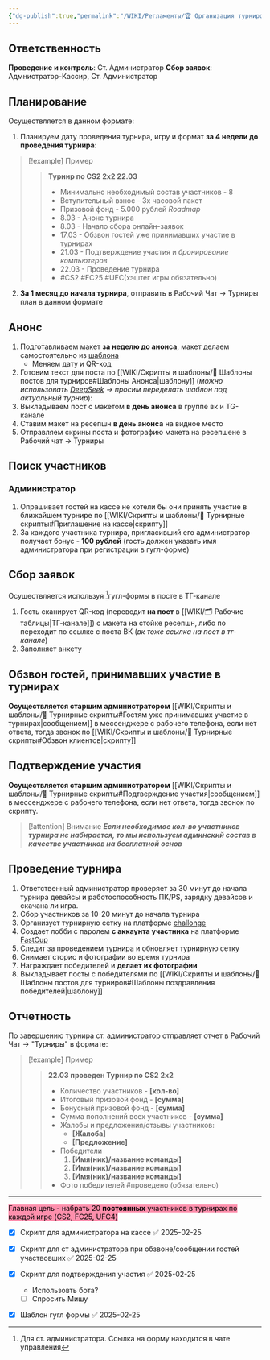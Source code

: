 ```yaml
---
{"dg-publish":true,"permalink":"/WIKI/Регламенты/🏆 Организация турниров/"}
---
```


## Ответственность
**Проведение и контроль**: Ст. Администратор
**Сбор заявок**: Адмнистратор-Кассир, Ст. Администратор
## Планирование
Осуществляется в данном формате:
1. Планируем дату проведения турнира, игру и формат **за 4 недели до проведения турнира**:

> [!example] Пример
> > **Турнир по CS2 2х2 22.03** 
> > - Минимально необходимый состав участников - 8
> > - Вступительный взнос - 3х часовой пакет 
> > - Призовой фонд - 5.000 рублей
> > 	*Roadmap*
> > - 8.03 - Анонс турнира 
> > - 8.03 - Начало сбора онлайн-заявок	
> > - 17.03 - Обзвон гостей уже принимавших участие в турнирах
> > - 21.03 - Подтверждение участия и *бронирование компьютеров*
> > - 22.03 - Проведение турнира
> > - #CS2 #FC25 #UFC(хэштег игры обязательно)


2. **За 1 месяц до начала турнира**, отправить в Рабочий Чат -> Турниры план в данном формате
## Анонс
1. Подготавливаем макет **за неделю до анонса**, макет делаем самостоятельно из [шаблона](https://disk.yandex.ru/d/o5Tx0n77PntVdA) 
	- Меняем дату и QR-код
2. Готовим текст для поста по [[WIKI/Скрипты и шаблоны/📝 Шаблоны постов для турниров#Шаблоны Анонса\|шаблону]] (*можно использовать [DeepSeek](https://chat.deepseek.com) -> просим переделать шаблон под актуальный турнир*):
3. Выкладываем пост с макетом **в день анонса** в группе вк и TG-канале
4. Ставим макет на ресепшн **в день анонса** на видное место
5. Отправляем скрины поста и фотографию макета на ресепшене в Рабочий чат -> Турниры
## Поиск участников
### Администратор
1. Опрашивает гостей на кассе не хотели бы они принять участие в ближайшем турнире по [[WIKI/Скрипты и шаблоны/📄 Турнирные скрипты#Приглашение на кассе\|скрипту]]
2. За каждого участника турнира, пригласивший его администратор получает бонус - **100 рублей** (гость должен указать имя администратора при регистрации в гугл-форме)
## Сбор заявок
Осуществляется используя [^1]гугл-формы в посте в ТГ-канале
1. Гость сканирует QR-код (переводит **на пост** в [[WIKI/🗂️ Рабочие таблицы\|ТГ-канале]]) с макета на стойке ресепшн, либо по переходит по ссылке с поста ВК (*вк тоже ссылка на пост в тг-канале*)
2. Заполняет анкету
## Обзвон гостей, принимавших участие в турнирах 
**Осуществляется старшим администратором** [[WIKI/Скрипты и шаблоны/📄 Турнирные скрипты#Гостям уже принимавших участие в турнирах\|сообщением]] в мессенджере с рабочего телефона, если нет ответа, тогда звонок по [[WIKI/Скрипты и шаблоны/📄 Турнирные скрипты#Обзвон клиентов\|скрипту]]
## Подтверждение участия 
**Осуществляется старшим администратором** [[WIKI/Скрипты и шаблоны/📄 Турнирные скрипты#Подтверждение участия\|сообщением]] в мессенджере с рабочего телефона, если нет ответа, тогда звонок по скрипту. 
> [!attention] Внимание
> ***Если необходимое кол-во участников турнира не набирается, то мы используем админский состав в качестве участников на бесплатной основ***

## Проведение турнира 
1. Ответственный администратор проверяет за 30 минут до начала турнира девайсы и работоспособность ПК/PS, зарядку девайсов и скачана ли игра.
2. Сбор участников за 10-20 минут до начала турнира 
3. Организует турнирную сетку на платформе [challonge](https://challonge.com/)
4. Создает лобби с паролем **с аккаунта участника** на платформе [FastCup](https://fastcup.net/)
5. Следит за проведением турнира и обновляет турнирную сетку
6. Снимает сторис и фотографии во время турнира
7. Награждает победителей и **делает их фотографии** 
8. Выкладывает посты с победителями по [[WIKI/Скрипты и шаблоны/📝 Шаблоны постов для турниров#Шаблоны поздравления победителей\|шаблону]]
## Отчетность
По завершению турнира ст. администратор отправляет отчет в Рабочий Чат -> "Турниры" в формате:
> [!example] Пример
> > **22.03 проведен Турнир по CS2 2х2**
> > - Количество участников - **[кол-во]**
> > - Итоговый призовой фонд - **[сумма]**
> > - Бонусный призовой фонд - **[сумма]**
> > - Сумма пополнений всех участников - **[сумма]**
> > - Жалобы и предложения/отзывы участников:
> > 	- **[Жалоба]**
> > 	- **[Предложение]**
> > - Победители 
> > 	1. **[Имя(ник)/название команды]**
> > 	2. **[Имя(ник)/название команды]**
> > 	3. **[Имя(ник)/название команды]**
> > - Фото победителей
> > #проведено (обязательно)


___
<mark style="background: #FF5582A6;">Главная цель - набрать 20 **постоянных** участников в турнирах по каждой игре (CS2, FC25, UFC4)</mark>
- [x] Скрипт для администратора на кассе ✅ 2025-02-25
- [x] Скрипт для ст администратора при обзвоне/сообщении гостей участвовших ✅ 2025-02-25
- [x] Скрипт для подтверждения участия ✅ 2025-02-25
	- Использовть бота?
	- [ ] Спросить Мишу
- [x] Шаблон гугл формы ✅ 2025-02-25


[^1]: Для ст. администратора. Ссылка на форму находится в чате управления
